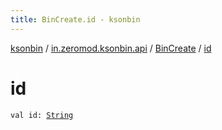 ```yaml
---
title: BinCreate.id - ksonbin
---
```


[ksonbin](../../index.html) / [in.zeromod.ksonbin.api](../index.html) / [BinCreate](index.html) / [id](./id.html)

# id

`val id: `[`String`](https://kotlinlang.org/api/latest/jvm/stdlib/kotlin/-string/index.html)
